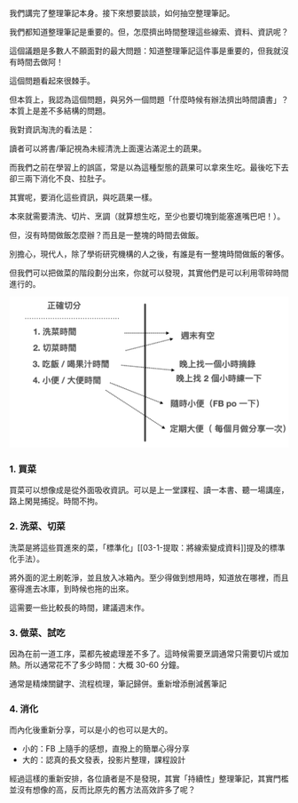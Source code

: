 我們講完了整理筆記本身。接下來想要談談，如何抽空整理筆記。

我們都知道整理筆記是重要的。但，怎麼擠出時間整理這些線索、資料、資訊呢？

這個議題是多數人不願面對的最大問題：知道整理筆記這件事是重要的，但我就沒有時間去做阿！

這個問題看起來很棘手。

但本質上，我認為這個問題，與另外一個問題「什麼時候有辦法擠出時間讀書」？本質上是差不多結構的問題。

我對資訊淘洗的看法是：

讀者可以將書/筆記視為未經清洗上面還沾滿泥土的蔬果。

而我們之前在學習上的誤區，常是以為這種型態的蔬果可以拿來生吃。最後吃下去卻三兩下消化不良、拉肚子。

其實呢，要消化這些資訊，與吃蔬果一樣。

本來就需要清洗、切片、烹調（就算想生吃，至少也要切塊到能塞進嘴巴吧！）。

但，沒有時間做飯怎麼辦？而且是一整塊的時間去做飯。

別擔心，現代人，除了學術研究機構的人之後，有誰是有一整塊時間做飯的奢侈。

但我們可以把做菜的階段劃分出來，你就可以發現，其實他們是可以利用零碎時間進行的。


![](images/20220909162825.png)

### 1. 買菜

買菜可以想像成是從外面吸收資訊。可以是上一堂課程、讀一本書、聽一場講座，路上閑晃捕捉。時間不拘。


### 2. 洗菜、切菜

洗菜是將這些買進來的菜，「標準化」[[03-1-提取：將線索變成資料]]提及的標準化手法）。

將外面的泥土刷乾淨，並且放入冰箱內。至少得做到想用時，知道放在哪裡，而且塞得進去冰庫，到時候也拖的出來。

這需要一些比較長的時間，建議週末作。

###  3. 做菜、試吃

因為在前一道工序，菜都先被處理差不多了。這時候需要烹調通常只需要切片或加熱。所以通常花不了多少時間：大概 30-60 分鐘。

通常是精煉關鍵字、流程梳理，筆記歸併。重新增添刪減舊筆記

### 4. 消化

而內化後重新分享，可以是小的也可以是大的。

*  小的：FB 上隨手的感想，直撥上的簡單心得分享
* 大的：認真的長文發表，投影片整理，課程設計

經過這樣的重新安排，各位讀者是不是發現，其實「持續性」整理筆記，其實門檻並沒有想像的高，反而比原先的舊方法高效許多了呢？